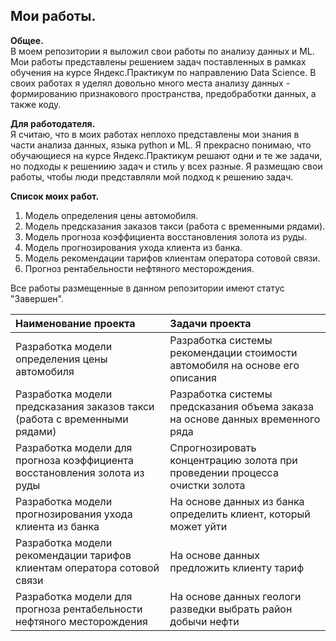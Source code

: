 ## Мои работы.<br>

**Общее.**<br>
В моем репозитории я выложил свои работы по анализу данных и ML.
Мои работы представлены решением задач поставленных в рамках обучения на курсе Яндекс.Практикум по направлению Data Science.
В своих работах я уделял довольно много места анализу данных - формированию признакового пространства, предобработки данных, а также коду.

**Для работодателя.**<br>
Я считаю, что в моих работах неплохо представлены мои знания в части анализа данных, языка python и ML. Я прекрасно понимаю, что обучающиеся на курсе Яндекс.Практикум решают одни и те же задачи, но подходы к решениию задач и стиль у всех разные. Я размещаю свои работы, чтобы люди представляли мой подход к решению задач.  

**Список моих работ.**<br>
1. Модель определения цены автомобиля.
2. Модель предсказания заказов такси (работа с временными рядами).
3. Модель прогноза коэффициента восстановления золота из руды.
4. Модель прогнозирования ухода клиента из банка.
5. Модель рекомендации тарифов клиентам оператора сотовой связи.
6. Прогноз рентабельности нефтяного месторождения.

Все работы размещенные в данном репозитории имеют статус "Завершен".

| Наименование проекта| Задачи проекта |
| :-------------------- | :--------------------- |
| Разработка модели определения цены автомобиля | Разработка системы рекомендации стоимости автомобиля на основе его описания |
| Разработка модели предсказания заказов такси (работа с временными рядами) | Разработка системы предсказания объема заказа на основе данных временного ряда |
| Разработка модели для прогноза коэффициента восстановления золота из руды | Спрогнозировать концентрацию золота при проведении процесса очистки золота |
| Разработка модели прогнозирования ухода клиента из банка | На основе данных из банка определить клиент, который может уйти |
| Разработка модели рекомендации тарифов клиентам оператора сотовой связи | На основе данных предложить клиенту тариф |
| Разработка модели для прогноза рентабельности нефтяного месторождения | На основе данных геологи разведки выбрать район добычи нефти |
